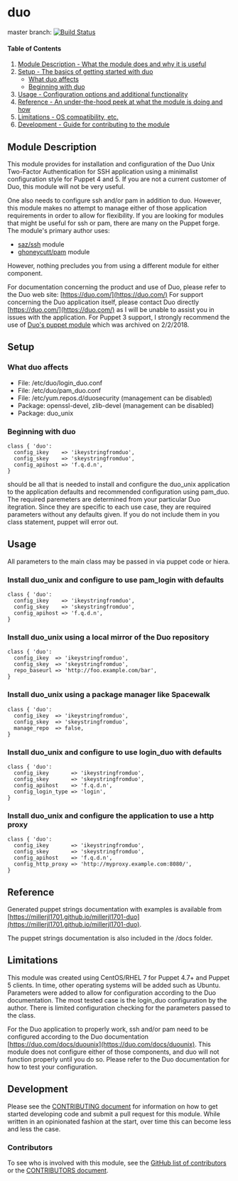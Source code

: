 # duo

master branch: [![Build Status](https://secure.travis-ci.org/millerjl1701/millerjl1701-duo.png?branch=master)](http://travis-ci.org/millerjl1701/millerjl1701-duo)

#### Table of Contents

1. [Module Description - What the module does and why it is useful](#module-description)
1. [Setup - The basics of getting started with duo](#setup)
    * [What duo affects](#what-duo-affects)
    * [Beginning with duo](#beginning-with-duo)
1. [Usage - Configuration options and additional functionality](#usage)
1. [Reference - An under-the-hood peek at what the module is doing and how](#reference)
1. [Limitations - OS compatibility, etc.](#limitations)
1. [Development - Guide for contributing to the module](#development)

## Module Description

This module provides for installation and configuration of the Duo Unix Two-Factor Authentication for SSH application using a minimalist configuration style for Puppet 4 and 5. If you are not a current customer of Duo, this module will not be very useful.

One also needs to configure ssh and/or pam in addition to duo. However, this module makes no attempt to manage either of those application requirements in order to allow for flexibility. If you are looking for modules that might be useful for ssh or pam, there are many on the Puppet forge. The module's primary author uses:

* [saz/ssh](https://forge.puppet.com/saz/ssh) module
* [ghoneycutt/pam](https://forge.puppet.com/ghoneycutt/pam) module

However, nothing precludes you from using a different module for either component. 

For documentation concerning the product and use of Duo, please refer to the Duo web site: [https://duo.com/](https://duo.com/) For support concerning the Duo application itself, please contact Duo directly [https://duo.com/](https://duo.com/) as I will be unable to assist you in issues with the application. For Puppet 3 support, I strongly recommend the use of [Duo's puppet module](https://forge.puppet.com/duosecurity/duo_unix) which was archived on 2/2/2018.

## Setup

### What duo affects

* File: /etc/duo/login_duo.conf
* File: /etc/duo/pam_duo.conf
* File: /etc/yum.repos.d/duosecurity (management can be disabled)
* Package: openssl-devel, zlib-devel (management can be disabled)
* Package: duo_unix

### Beginning with duo

```puppet
class { 'duo':
  config_ikey    => 'ikeystringfromduo',
  config_skey    => 'skeystringfromduo',
  config_apihost => 'f.q.d.n',
}
```

should be all that is needed to install and configure the duo_unix application to the application defaults and recommended configuration using pam_duo. The required paremeters are determined from your particular Duo itegration. Since they are specific to each use case, they are required parameters without any defaults given. If you do not include them in you class statement, puppet will error out.

## Usage

All parameters to the main class may be passed in via puppet code or hiera.

### Install duo_unix and configure to use pam_login with defaults

```puppet
class { 'duo':
  config_ikey    => 'ikeystringfromduo',
  config_skey    => 'skeystringfromduo',
  config_apihost => 'f.q.d.n',
}
```

### Install duo_unix using a local mirror of the Duo repository

```puppet
class { 'duo':
  config_ikey  => 'ikeystringfromduo',
  config_skey  => 'skeystringfromduo',
  repo_baseurl => 'http://foo.example.com/bar',
}
```

### Install duo_unix using a package manager like Spacewalk

```puppet
class { 'duo':
  config_ikey  => 'ikeystringfromduo',
  config_skey  => 'skeystringfromduo',
  manage_repo  => false,
}
```


### Install duo_unix and configure to use login_duo with defaults

```puppet
class { 'duo':
  config_ikey       => 'ikeystringfromduo',
  config_skey       => 'skeystringfromduo',
  config_apihost    => 'f.q.d.n',
  config_login_type => 'login',
}
```

### Install duo_unix and configure the application to use a http proxy

```puppet
class { 'duo':
  config_ikey       => 'ikeystringfromduo',
  config_skey       => 'skeystringfromduo',
  config_apihost    => 'f.q.d.n',
  config_http_proxy => 'http://myproxy.example.com:8080/',
}
```

## Reference

Generated puppet strings documentation with examples is available from [https://millerjl1701.github.io/millerjl1701-duo](https://millerjl1701.github.io/millerjl1701-duo).

The puppet strings documentation is also included in the /docs folder.

## Limitations

This module was created using CentOS/RHEL 7 for Puppet 4.7+ and Puppet 5 clients. In time, other operating systems will be added such as Ubuntu. Parameters were added to allow for configuration according to the Duo documentation. The most tested case is the login_duo configuration by the author. There is limited configuration checking for the parameters passed to the class.

For the Duo application to properly work, ssh and/or pam need to be configured according to the Duo documentation [https://duo.com/docs/duounix](https://duo.com/docs/duounix). This module does not configure either of those components, and duo will not function properly until you do so. Please refer to the Duo documentation for how to test your configuration.

## Development

Please see the [CONTRIBUTING document](CONTRIBUTING.md) for information on how to get started developing code and submit a pull request for this module. While written in an opinionated fashion at the start, over time this can become less and less the case.

### Contributors

To see who is involved with this module, see the [GitHub list of contributors](https://github.com/millerjl1701/millerjl1701-duo/graphs/contributors) or the [CONTRIBUTORS document](CONTRIBUTORS).

